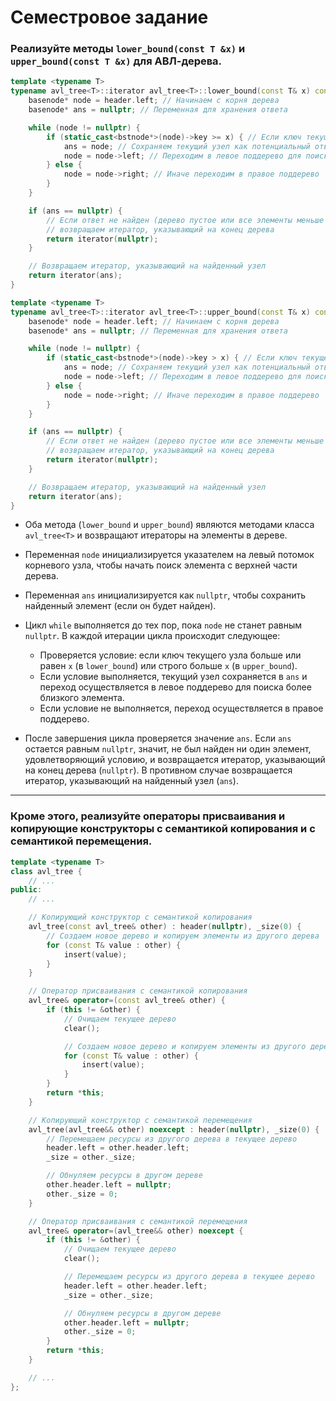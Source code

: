 # Семестровое задание

### Реализуйте методы `lower_bound(const T &x)` и `upper_bound(const T &x)` для АВЛ-дерева. 

```cpp
template <typename T>
typename avl_tree<T>::iterator avl_tree<T>::lower_bound(const T& x) const {
    basenode* node = header.left; // Начинаем с корня дерева
    basenode* ans = nullptr; // Переменная для хранения ответа

    while (node != nullptr) {
        if (static_cast<bstnode*>(node)->key >= x) { // Если ключ текущего узла больше или равен x
            ans = node; // Сохраняем текущий узел как потенциальный ответ
            node = node->left; // Переходим в левое поддерево для поиска более близкого элемента
        } else {
            node = node->right; // Иначе переходим в правое поддерево
        }
    }

    if (ans == nullptr) {
        // Если ответ не найден (дерево пустое или все элементы меньше x),
        // возвращаем итератор, указывающий на конец дерева
        return iterator(nullptr);
    }

    // Возвращаем итератор, указывающий на найденный узел
    return iterator(ans);
}

template <typename T>
typename avl_tree<T>::iterator avl_tree<T>::upper_bound(const T& x) const {
    basenode* node = header.left; // Начинаем с корня дерева
    basenode* ans = nullptr; // Переменная для хранения ответа

    while (node != nullptr) {
        if (static_cast<bstnode*>(node)->key > x) { // Если ключ текущего узла больше x
            ans = node; // Сохраняем текущий узел как потенциальный ответ
            node = node->left; // Переходим в левое поддерево для поиска более близкого элемента
        } else {
            node = node->right; // Иначе переходим в правое поддерево
        }
    }

    if (ans == nullptr) {
        // Если ответ не найден (дерево пустое или все элементы меньше или равны x),
        // возвращаем итератор, указывающий на конец дерева
        return iterator(nullptr);
    }

    // Возвращаем итератор, указывающий на найденный узел
    return iterator(ans);
}

```

+ Оба метода (`lower_bound` и `upper_bound`) являются методами класса `avl_tree<T>` и возвращают итераторы на элементы в дереве.

+ Переменная `node` инициализируется указателем на левый потомок корневого узла, чтобы начать поиск элемента с верхней части дерева.

+ Переменная `ans` инициализируется как `nullptr`, чтобы сохранить найденный элемент (если он будет найден).

+ Цикл `while` выполняется до тех пор, пока `node` не станет равным `nullptr`. В каждой итерации цикла происходит следующее:
    + Проверяется условие: если ключ текущего узла больше или равен `x` (в `lower_bound`) или строго больше `x` (в `upper_bound`).
    + Если условие выполняется, текущий узел сохраняется в `ans` и переход осуществляется в левое поддерево для поиска более близкого элемента.
    + Если условие не выполняется, переход осуществляется в правое поддерево.

+ После завершения цикла проверяется значение `ans`. Если `ans` остается равным `nullptr`, значит, не был найден ни один элемент, удовлетворяющий условию, и возвращается итератор, указывающий на конец дерева (`nullptr`). В противном случае возвращается итератор, указывающий на найденный узел (`ans`).

---

### Кроме этого, реализуйте операторы присваивания и копирующие конструкторы с семантикой копирования и с семантикой перемещения.

```cpp
template <typename T>
class avl_tree {
    // ...
public:
    // ...

    // Копирующий конструктор с семантикой копирования
    avl_tree(const avl_tree& other) : header(nullptr), _size(0) {
        // Создаем новое дерево и копируем элементы из другого дерева
        for (const T& value : other) {
            insert(value);
        }
    }

    // Оператор присваивания с семантикой копирования
    avl_tree& operator=(const avl_tree& other) {
        if (this != &other) {
            // Очищаем текущее дерево
            clear();

            // Создаем новое дерево и копируем элементы из другого дерева
            for (const T& value : other) {
                insert(value);
            }
        }
        return *this;
    }

    // Копирующий конструктор с семантикой перемещения
    avl_tree(avl_tree&& other) noexcept : header(nullptr), _size(0) {
        // Перемещаем ресурсы из другого дерева в текущее дерево
        header.left = other.header.left;
        _size = other._size;

        // Обнуляем ресурсы в другом дереве
        other.header.left = nullptr;
        other._size = 0;
    }

    // Оператор присваивания с семантикой перемещения
    avl_tree& operator=(avl_tree&& other) noexcept {
        if (this != &other) {
            // Очищаем текущее дерево
            clear();

            // Перемещаем ресурсы из другого дерева в текущее дерево
            header.left = other.header.left;
            _size = other._size;

            // Обнуляем ресурсы в другом дереве
            other.header.left = nullptr;
            other._size = 0;
        }
        return *this;
    }

    // ...
};
```
